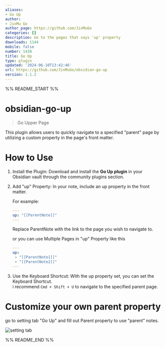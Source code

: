 ```yaml
---
aliases:
- Go Up
author:
- JinMu Go
author_page: https://github.com/JinMuGo
categories: []
description: Go to the pages that says 'up' property
downloads: 1144
mobile: false
number: 1438
title: Go Up
type: plugin
updated: '2024-06-10T13:42:46'
url: https://github.com/JinMuGo/obsidian-go-up
version: 1.1.2
---
```


%% README_START %%

# obsidian-go-up

> Go Upper Page

This plugin allows users to quickly navigate to a specified "parent" page by utilizing a custom property in the page's front matter.

# How to Use

1. Install the Plugin: Download and install the **Go Up plugin** in your Obsidian vault through the community plugins section.
2. Add "up" Property: In your note, include an up property in the front matter. <br/>

    For example:

    ```yaml
    ---
    up: "[[ParentNote]]"
    ---
    ```

    Replace ParentNote with the link to the page you wish to navigate to. <br/>

    or you can use Multiple Pages in "up" Property like this <br />

    ```yaml
    ---
    up:
     - "[[ParentNote1]]"
     - "[[ParentNote2]]"
    ---
    ```

3. Use the Keyboard Shortcut: With the up property set, you can set the Keyboard Shortcut. <br />
   i recommend `Cmd + Shift + U` to navigate to the specified parent page.


# Customize your own parent property

go to setting tab "Go Up" and fill out Parent property to use "parent" notes.

![setting tab](https://raw.githubusercontent.com/JinMuGo/obsidian-go-up/HEAD/public/setting.png)


%% README_END %%